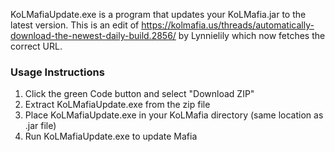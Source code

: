 KoLMafiaUpdate.exe is a program that updates your KoLMafia.jar to the latest version. This is an edit of https://kolmafia.us/threads/automatically-download-the-newest-daily-build.2856/ by Lynnielily which now fetches the correct URL.

### Usage Instructions
1. Click the green Code button and select "Download ZIP"
2. Extract KoLMafiaUpdate.exe from the zip file
3. Place KoLMafiaUpdate.exe in your KoLMafia directory (same location as .jar file)
4. Run KoLMafiaUpdate.exe to update Mafia
